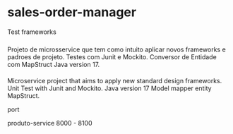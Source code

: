# sales-order-manager
 Test frameworks

#####  #####
Projeto de microsservice que tem como intuito aplicar novos frameworks e padroes de projeto.
Testes com Junit e Mockito.
Conversor de Entidade com MapStruct
Java version 17.

#### #####
Microservice project that aims to apply new standard design frameworks.
Unit Test with Junit and Mockito.
Java version 17
Model mapper entity MapStruct.

port

produto-service
8000 - 8100

